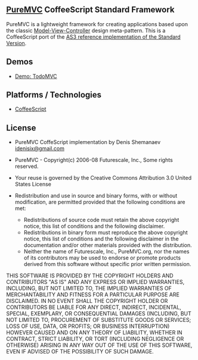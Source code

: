## [PureMVC](http://puremvc.github.com/) CoffeeScript Standard Framework
PureMVC is a lightweight framework for creating applications based upon the classic [Model-View-Controller](http://en.wikipedia.org/wiki/Model-view-controller) design meta-pattern. This is a CoffeeScript port of the [AS3 reference implementation of the Standard Version](https://github.com/PureMVC/puremvc-as3-standard-framework/wiki).

## Demos
* [Demo: TodoMVC](https://github.com/DeniSix/puremvc-coffeescript-standard-framework/tree/master/demo-todomvc)

## Platforms / Technologies
* [CoffeeScript](http://en.wikipedia.org/wiki/CoffeeScript)

## License
* PureMVC CoffeScript implementation by Denis Shemanaev <idenisix@gmail.com>
* PureMVC - Copyright(c) 2006-08 Futurescale, Inc., Some rights reserved.
* Your reuse is governed by the Creative Commons Attribution 3.0 United States License

* Redistribution and use in source and binary forms, with or without modification, are permitted provided that the following conditions are met:

  * Redistributions of source code must retain the above copyright notice, this list of conditions and the following disclaimer.
  * Redistributions in binary form must reproduce the above copyright notice, this list of conditions and the following disclaimer in the documentation and/or other materials provided with the distribution.
  * Neither the name of Futurescale, Inc., PureMVC.org, nor the names of its contributors may be used to endorse or promote products derived from this software without specific prior written permission.

THIS SOFTWARE IS PROVIDED BY THE COPYRIGHT HOLDERS AND CONTRIBUTORS "AS IS" AND ANY EXPRESS OR IMPLIED WARRANTIES, INCLUDING, BUT NOT LIMITED TO, THE IMPLIED WARRANTIES OF MERCHANTABILITY AND FITNESS FOR A PARTICULAR PURPOSE ARE DISCLAIMED. IN NO EVENT SHALL THE COPYRIGHT HOLDER OR CONTRIBUTORS BE LIABLE FOR ANY DIRECT, INDIRECT, INCIDENTAL, SPECIAL, EXEMPLARY, OR CONSEQUENTIAL DAMAGES (INCLUDING, BUT NOT LIMITED TO, PROCUREMENT OF SUBSTITUTE GOODS OR SERVICES; LOSS OF USE, DATA, OR PROFITS; OR BUSINESS INTERRUPTION) HOWEVER CAUSED AND ON ANY THEORY OF LIABILITY, WHETHER IN CONTRACT, STRICT LIABILITY, OR TORT (INCLUDING NEGLIGENCE OR OTHERWISE) ARISING IN ANY WAY OUT OF THE USE OF THIS SOFTWARE, EVEN IF ADVISED OF THE POSSIBILITY OF SUCH DAMAGE.
